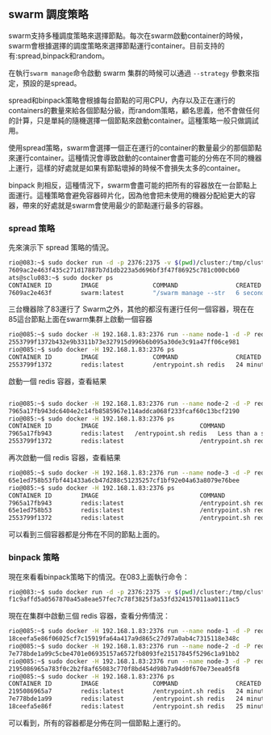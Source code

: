 ## swarm 調度策略
swarm支持多種調度策略來選擇節點。每次在swarm啟動container的時候，swarm會根據選擇的調度策略來選擇節點運行container。目前支持的有:spread,binpack和random。

在執行`swarm manage`命令啟動 swarm 集群的時候可以通過 `--strategy` 參數來指定，預設的是spread。

spread和binpack策略會根據每台節點的可用CPU，內存以及正在運行的containers的數量來給各個節點分級，而random策略，顧名思義，他不會做任何的計算，只是單純的隨機選擇一個節點來啟動container。這種策略一般只做調試用。

使用spread策略，swarm會選擇一個正在運行的container的數量最少的那個節點來運行container。這種情況會導致啟動的container會盡可能的分佈在不同的機器上運行，這樣的好處就是如果有節點壞掉的時候不會損失太多的container。

binpack 則相反，這種情況下，swarm會盡可能的把所有的容器放在一台節點上面運行。這種策略會避免容器碎片化，因為他會把未使用的機器分配給更大的容器，帶來的好處就是swarm會使用最少的節點運行最多的容器。

### spread 策略
先來演示下 spread 策略的情況。
```sh
rio@083:~$ sudo docker run -d -p 2376:2375 -v $(pwd)/cluster:/tmp/cluster swarm manage --strategy=spread file:///tmp/cluster
7609ac2e463f435c271d17887b7d1db223a5d696bf3f47f86925c781c000cb60
ats@sclu083:~$ sudo docker ps
CONTAINER ID        IMAGE               COMMAND                CREATED             STATUS              PORTS                    NAMES
7609ac2e463f        swarm:latest        "/swarm manage --str   6 seconds ago       Up 5 seconds        0.0.0.0:2376->2375/tcp   focused_babbage
```
三台機器除了83運行了 Swarm之外，其他的都沒有運行任何一個容器，現在在85這台節點上面在swarm集群上啟動一個容器
```sh
rio@085:~$ sudo docker -H 192.168.1.83:2376 run --name node-1 -d -P redis
2553799f1372b432e9b3311b73e327915d996b6b095a30de3c91a47ff06ce981
rio@085:~$ sudo docker -H 192.168.1.83:2376 ps
CONTAINER ID        IMAGE               COMMAND                CREATED             STATUS                  PORTS                          NAMES
2553799f1372        redis:latest        /entrypoint.sh redis   24 minutes ago      Up Less than a second   192.168.1.84:32770->6379/tcp   084/node-1
```
啟動一個 redis 容器，查看結果
```sh

rio@085:~$ sudo docker -H 192.168.1.83:2376 run --name node-2 -d -P redis
7965a17fb943dc6404e2c14fb8585967e114addca068f233fcaf60c13bcf2190
rio@085:~$ sudo docker -H 192.168.1.83:2376 ps
CONTAINER ID        IMAGE                            COMMAND                CREATED                  STATUS              PORTS                           NAMES
7965a17fb943        redis:latest   /entrypoint.sh redis   Less than a second ago   Up 1 seconds        192.168.1.124:49154->6379/tcp   124/node-2                  
2553799f1372        redis:latest                     /entrypoint.sh redis   29 minutes ago           Up 4 minutes        192.168.1.84:32770->6379/tcp    084/node-1
```
再次啟動一個 redis 容器，查看結果
```sh
rio@085:~$ sudo docker -H 192.168.1.83:2376 run --name node-3 -d -P redis
65e1ed758b53fbf441433a6cb47d288c51235257cf1bf92e04a63a8079e76bee
rio@085:~$ sudo docker -H 192.168.1.83:2376 ps
CONTAINER ID        IMAGE                            COMMAND                CREATED                  STATUS              PORTS                           NAMES
7965a17fb943        redis:latest                     /entrypoint.sh redis   Less than a second ago   Up 4 minutes        192.168.1.227:49154->6379/tcp   124/node-2
65e1ed758b53        redis:latest                     /entrypoint.sh redis   25 minutes ago           Up 17 seconds       192.168.1.83:32770->6379/tcp    083/node-3
2553799f1372        redis:latest                     /entrypoint.sh redis   33 minutes ago           Up 8 minutes        192.168.1.84:32770->6379/tcp    084/node-1
```
可以看到三個容器都是分佈在不同的節點上面的。

### binpack 策略
現在來看看binpack策略下的情況。在083上面執行命令：
```sh
rio@083:~$ sudo docker run -d -p 2376:2375 -v $(pwd)/cluster:/tmp/cluster swarm manage --strategy=binpack  file:///tmp/cluster
f1c9affd5a0567870a45a8eae57fec7c78f3825f3a53fd324157011aa0111ac5
```

現在在集群中啟動三個 redis 容器，查看分佈情況：
```sh
rio@085:~$ sudo docker -H 192.168.1.83:2376 run --name node-1 -d -P redis
18ceefa5e86f06025cf7c15919fa64a417a9d865c27d97a0ab4c7315118e348c
rio@085:~$ sudo docker -H 192.168.1.83:2376 run --name node-2 -d -P redis
7e778bde1a99c5cbe4701e06935157a6572fb8093fe21517845f5296c1a91bb2
rio@085:~$ sudo docker -H 192.168.1.83:2376 run --name node-3 -d -P redis
2195086965a783f0c2b2f8af65083c770f8bd454d98b7a94d0f670e73eea05f8
rio@085:~$ sudo docker -H 192.168.1.83:2376 ps
CONTAINER ID        IMAGE               COMMAND                CREATED             STATUS                  PORTS                          NAMES
2195086965a7        redis:latest        /entrypoint.sh redis   24 minutes ago      Up Less than a second   192.168.1.83:32773->6379/tcp   083/node-3
7e778bde1a99        redis:latest        /entrypoint.sh redis   24 minutes ago      Up Less than a second   192.168.1.83:32772->6379/tcp   083/node-2
18ceefa5e86f        redis:latest        /entrypoint.sh redis   25 minutes ago      Up 22 seconds           192.168.1.83:32771->6379/tcp   083/node-1
```

可以看到，所有的容器都是分佈在同一個節點上運行的。
